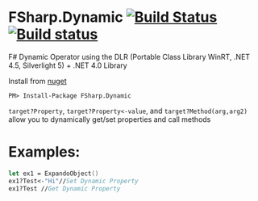 # FSharp.Dynamic [![Build Status](https://travis-ci.org/fsprojects/FSharp.Dynamic.svg?branch=master)](https://travis-ci.org/fsprojects/FSharp.Dynamic) [![Build status](https://ci.appveyor.com/api/projects/status/8e9kl1749tgohc5y/branch/master)](https://ci.appveyor.com/project/jbtule/fsharp-dynamic)

F# Dynamic Operator using the DLR (Portable Class Library WinRT, .NET 4.5, Silverlight 5) + .NET 4.0 Library

Install from [nuget](https://nuget.org/packages/FSharp.Dynamic/)
```
PM> Install-Package FSharp.Dynamic
```

`target?Property`, `target?Property<-value`, and `target?Method(arg,arg2)` allow you to dynamically get/set properties and call methods


# Examples:

```fsharp
let ex1 = ExpandoObject()
ex1?Test<-"Hi"//Set Dynamic Property
ex1?Test //Get Dynamic Property
```

